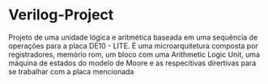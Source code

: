 # Verilog-Project
Projeto de uma unidade lógica e aritmética baseada em uma sequência de operações para a placa DE10 - LITE.
É uma microarquitetura composta por registradores, memório rom, um bloco com uma Arithmetic Logic Unit, uma máquina de estados do modelo de Moore e as respecitivas dirertivas para se trabalhar com a placa mencionada
